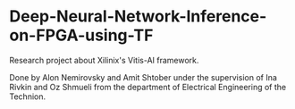 # Deep-Neural-Network-Inference-on-FPGA-using-TF
Research project about Xilinix's Vitis-AI framework.

Done by Alon Nemirovsky and Amit Shtober under the supervision of Ina Rivkin and Oz Shmueli from the department of Electrical Engineering of the Technion.

